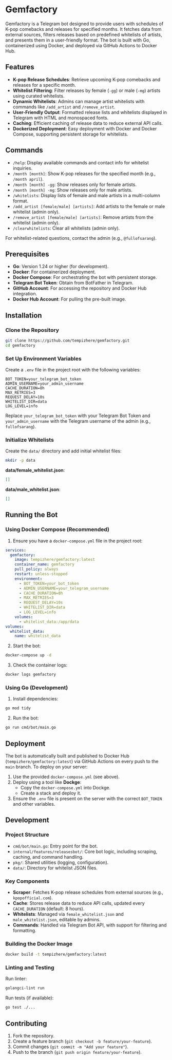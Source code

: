 # Gemfactory

Gemfactory is a Telegram bot designed to provide users with schedules of K-pop comebacks and releases for specified months. It fetches data from external sources, filters releases based on predefined whitelists of artists, and presents them in a user-friendly format. The bot is built with Go, containerized using Docker, and deployed via GitHub Actions to Docker Hub.

## Features

- **K-pop Release Schedules**: Retrieve upcoming K-pop comebacks and releases for a specific month.
- **Whitelist Filtering**: Filter releases by female (`-gg`) or male (`-mg`) artists using curated whitelists.
- **Dynamic Whitelists**: Admins can manage artist whitelists with commands like `/add_artist` and `/remove_artist`.
- **User-Friendly Output**: Formatted release lists and whitelists displayed in Telegram with HTML and monospaced fonts.
- **Caching**: Efficient caching of release data to reduce external API calls.
- **Dockerized Deployment**: Easy deployment with Docker and Docker Compose, supporting persistent storage for whitelists.

## Commands

- `/help`: Display available commands and contact info for whitelist inquiries.
- `/month [month]`: Show K-pop releases for the specified month (e.g., `/month april`).
- `/month [month] -gg`: Show releases only for female artists.
- `/month [month] -mg`: Show releases only for male artists.
- `/whitelists`: Display lists of female and male artists in a multi-column format.
- `/add_artist [female/male] [artists]`: Add artists to the female or male whitelist (admin only).
- `/remove_artist [female/male] [artists]`: Remove artists from the whitelist (admin only).
- `/clearwhitelists`: Clear all whitelists (admin only).

For whitelist-related questions, contact the admin (e.g., `@fullofsarang`).

## Prerequisites

- **Go**: Version 1.24 or higher (for development).
- **Docker**: For containerized deployment.
- **Docker Compose**: For orchestrating the bot with persistent storage.
- **Telegram Bot Token**: Obtain from BotFather in Telegram.
- **GitHub Account**: For accessing the repository and Docker Hub integration.
- **Docker Hub Account**: For pulling the pre-built image.

## Installation

### Clone the Repository

```bash
git clone https://github.com/tempizhere/gemfactory.git
cd gemfactory
```

### Set Up Environment Variables

Create a `.env` file in the project root with the following variables:

```env
BOT_TOKEN=your_telegram_bot_token
ADMIN_USERNAME=your_admin_username
CACHE_DURATION=8h
MAX_RETRIES=3
REQUEST_DELAY=10s
WHITELIST_DIR=data
LOG_LEVEL=info
```

Replace `your_telegram_bot_token` with your Telegram Bot Token and `your_admin_username` with the Telegram username of the admin (e.g., `fullofsarang`).

### Initialize Whitelists

Create the `data/` directory and add initial whitelist files:

```bash
mkdir -p data
```

**data/female_whitelist.json**:

```json
[]
```

**data/male_whitelist.json**:

```json
[]
```

## Running the Bot

### Using Docker Compose (Recommended)

1. Ensure you have a `docker-compose.yml` file in the project root:

```yaml
services:
  gemfactory:
    image: tempizhere/gemfactory:latest
    container_name: gemfactory
    pull_policy: always
    restart: unless-stopped
    environment:
      - BOT_TOKEN=your_bot_token
      - ADMIN_USERNAME=your_telegram_username
      - CACHE_DURATION=8h
      - MAX_RETRIES=3
      - REQUEST_DELAY=10s
      - WHITELIST_DIR=data
      - LOG_LEVEL=info
    volumes:
      - whitelist_data:/app/data
volumes:
  whitelist_data:
    name: whitelist_data
```

2. Start the bot:

```bash
docker-compose up -d
```

3. Check the container logs:

```bash
docker logs gemfactory
```

### Using Go (Development)

1. Install dependencies:

```bash
go mod tidy
```

2. Run the bot:

```bash
go run cmd/bot/main.go
```

## Deployment

The bot is automatically built and published to Docker Hub (`tempizhere/gemfactory:latest`) via GitHub Actions on every push to the `main` branch. To deploy on your server:

1. Use the provided `docker-compose.yml` (see above).
2. Deploy using a tool like **Dockge**:
   - Copy the `docker-compose.yml` into Dockge.
   - Create a stack and deploy it.
3. Ensure the `.env` file is present on the server with the correct `BOT_TOKEN` and other variables.

## Development

### Project Structure

- `cmd/bot/main.go`: Entry point for the bot.
- `internal/features/releasesbot/`: Core bot logic, including scraping, caching, and command handling.
- `pkg/`: Shared utilities (logging, configuration).
- `data/`: Directory for whitelist JSON files.

### Key Components

- **Scraper**: Fetches K-pop release schedules from external sources (e.g., `kpopofficial.com`).
- **Cache**: Stores release data to reduce API calls, updated every `CACHE_DURATION` (default: 8 hours).
- **Whitelists**: Managed via `female_whitelist.json` and `male_whitelist.json`, editable by admins.
- **Commands**: Handled via Telegram Bot API, with support for filtering and formatting.

### Building the Docker Image

```bash
docker build -t tempizhere/gemfactory:latest 
```

### Linting and Testing

Run linter:

```bash
golangci-lint run
```

Run tests (if available):

```bash
go test ./...
```

## Contributing

1. Fork the repository.
2. Create a feature branch (`git checkout -b feature/your-feature`).
3. Commit changes (`git commit -m "Add your feature"`).
4. Push to the branch (`git push origin feature/your-feature`).
